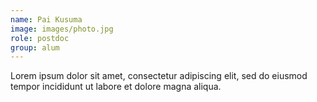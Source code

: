 ```yaml
---
name: Pai Kusuma
image: images/photo.jpg
role: postdoc
group: alum
---
```


Lorem ipsum dolor sit amet, consectetur adipiscing elit, sed do eiusmod tempor incididunt ut labore et dolore magna aliqua.
